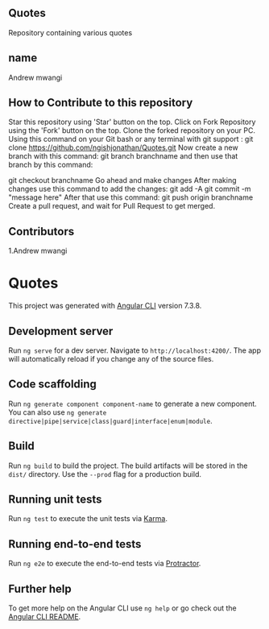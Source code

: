 ## Quotes
Repository containing various  quotes
## name
Andrew mwangi

## How to Contribute to this repository
Star this repository using 'Star' button on the top.
Click on Fork Repository using the 'Fork' button on the top.
Clone the forked repository on your PC. Using this command on your Git bash or any terminal with git support :
git clone https://github.com/ngishjonathan/Quotes.git
Now create a new branch with this command:
git branch branchname 
and then use that branch by this command:

git checkout branchname 
Go ahead and make changes
After making changes use this command to add the changes:
git add -A
git commit -m "message here" 
After that use this command:
git push origin branchname 
Create a pull request, and wait for Pull Request to get merged.
## Contributors
1.Andrew mwangi
# Quotes

This project was generated with [Angular CLI](https://github.com/angular/angular-cli) version 7.3.8.

## Development server

Run `ng serve` for a dev server. Navigate to `http://localhost:4200/`. The app will automatically reload if you change any of the source files.

## Code scaffolding

Run `ng generate component component-name` to generate a new component. You can also use `ng generate directive|pipe|service|class|guard|interface|enum|module`.

## Build

Run `ng build` to build the project. The build artifacts will be stored in the `dist/` directory. Use the `--prod` flag for a production build.

## Running unit tests

Run `ng test` to execute the unit tests via [Karma](https://karma-runner.github.io).

## Running end-to-end tests

Run `ng e2e` to execute the end-to-end tests via [Protractor](http://www.protractortest.org/).

## Further help

To get more help on the Angular CLI use `ng help` or go check out the [Angular CLI README](https://github.com/angular/angular-cli/blob/master/README.md).
